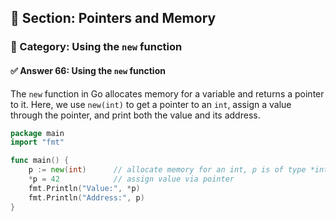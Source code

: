 ## 📘 Section: Pointers and Memory  
### 🔹 Category: Using the `new` function  
#### ✅ Answer 66: Using the `new` function

The `new` function in Go allocates memory for a variable and returns a pointer to it. Here, we use `new(int)` to get a pointer to an `int`, assign a value through the pointer, and print both the value and its address.

```go
package main
import "fmt"

func main() {
    p := new(int)      // allocate memory for an int, p is of type *int
    *p = 42            // assign value via pointer
    fmt.Println("Value:", *p)
    fmt.Println("Address:", p)
}
```
